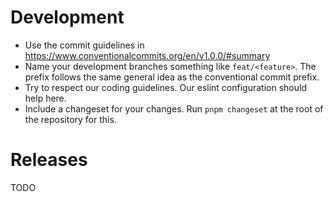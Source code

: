 # Development

  * Use the commit guidelines in https://www.conventionalcommits.org/en/v1.0.0/#summary
  * Name your development branches something like `feat/<feature>`. The prefix follows the same general idea as the conventional commit prefix.
  * Try to respect our coding guidelines. Our eslint configuration should help here.
  * Include a changeset for your changes. Run `pnpm changeset` at the root of the repository for this.

# Releases

TODO
